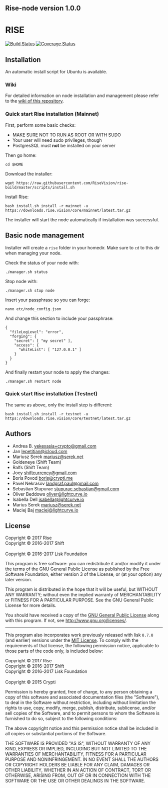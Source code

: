 ## Rise-node version 1.0.0

# RISE
[![Build Status](https://travis-ci.org/RiseVision/rise-node.svg?branch=development)](https://travis-ci.org/RiseVision/rise-node) [![Coverage Status](https://coveralls.io/repos/github/RiseVision/rise-node/badge.svg?branch=development)](https://coveralls.io/github/RiseVision/rise-node?branch=development) 
## Installation

An automatic install script for Ubuntu is available.

### Wiki 

For detailed information on node installation and management please refer to the [wiki of this repository](https://github.com/RiseVision/rise-node/wiki).

### Quick start Rise installation (Mainnet)

First, perform some basic checks:

- MAKE SURE NOT TO RUN AS ROOT OR WITH SUDO
- Your user will need sudo privileges, though
- PostgresSQL must **not** be installed on your server

Then go home:

```
cd $HOME
```

Download the installer:

```
wget https://raw.githubusercontent.com/RiseVision/rise-build/master/scripts/install.sh
```

Install Rise:
```
bash install.sh install -r mainnet -u https://downloads.rise.vision/core/mainnet/latest.tar.gz
```

The installer will start the node automatically if installation was successful.

## Basic node management

Installer will create a `rise` folder in your homedir. Make sure to `cd` to this dir when managing your node.


Check the status of your node with:
```
./manager.sh status
```

Stop node with: 
```
./manager.sh stop node
```

Insert your passphrase so you can forge:
```
nano etc/node_config.json
```

And change this section to include your passphrase:
```
{
  "fileLogLevel": "error",
  "forging": {
    "secret": [ "my secret" ],
    "access": {
      "whiteList": [ "127.0.0.1" ]
    }
  }
}
```

And finally restart your node to apply the changes:
```
./manager.sh restart node
```

### Quick start Rise installation (Testnet) 
The same as above, only the install step is different:
```
bash install.sh install -r testnet -u https://downloads.rise.vision/core/testnet/latest.tar.gz
```

## Authors
- Andrea B. <vekexasia+crypto@gmail.com>
- Jan <lepetitjan@icloud.com>
- Mariusz Serek <mariusz@serek.net>
- Goldeneye (Shift Team)
- Ralfs (Shift Team)
- Joey <shiftcurrency@gmail.com>
- Boris Povod <boris@crypti.me>
- Pavel Nekrasov <landgraf.paul@gmail.com>
- Sebastian Stupurac <stupurac.sebastian@gmail.com>
- Oliver Beddows <oliver@lightcurve.io>
- Isabella Dell <isabella@lightcurve.io>
- Marius Serek <mariusz@serek.net>
- Maciej Baj <maciej@lightcurve.io>

## License

Copyright © 2017 Rise<br>
Copyright © 2016-2017 Shift<br>  
Copyright © 2016-2017 Lisk Foundation

This program is free software: you can redistribute it and/or modify it under the terms of the GNU General Public License as published by the Free Software Foundation, either version 3 of the License, or (at your option) any later version.

This program is distributed in the hope that it will be useful, but WITHOUT ANY WARRANTY; without even the implied warranty of MERCHANTABILITY or FITNESS FOR A PARTICULAR PURPOSE. See the GNU General Public License for more details.

You should have received a copy of the [GNU General Public License](https://github.com/RiseVision/rise-node/src/master/LICENSE) along with this program.  If not, see <http://www.gnu.org/licenses/>.

***

This program also incorporates work previously released with lisk `0.7.0` (and earlier) versions under the [MIT License](https://opensource.org/licenses/MIT). To comply with the requirements of that license, the following permission notice, applicable to those parts of the code only, is included below:

Copyright © 2017 Rise<br>
Copyright © 2016-2017 Shift<br>
Copyright © 2016-2017 Lisk Foundation<br>  
Copyright © 2015 Crypti

Permission is hereby granted, free of charge, to any person obtaining a copy of this software and associated documentation files (the "Software"), to deal in the Software without restriction, including without limitation the rights to use, copy, modify, merge, publish, distribute, sublicense, and/or sell copies of the Software, and to permit persons to whom the Software is furnished to do so, subject to the following conditions:

The above copyright notice and this permission notice shall be included in all copies or substantial portions of the Software.

THE SOFTWARE IS PROVIDED "AS IS", WITHOUT WARRANTY OF ANY KIND, EXPRESS OR IMPLIED, INCLUDING BUT NOT LIMITED TO THE WARRANTIES OF MERCHANTABILITY, FITNESS FOR A PARTICULAR PURPOSE AND NONINFRINGEMENT. IN NO EVENT SHALL THE AUTHORS OR COPYRIGHT HOLDERS BE LIABLE FOR ANY CLAIM, DAMAGES OR OTHER LIABILITY, WHETHER IN AN ACTION OF CONTRACT, TORT OR OTHERWISE, ARISING FROM, OUT OF OR IN CONNECTION WITH THE SOFTWARE OR THE USE OR OTHER DEALINGS IN THE SOFTWARE.

